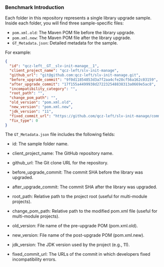 ### Benchmark Introduction

Each folder in this repository represents a single library upgrade sample. Inside each folder, you will find three sample-specific files:

- `pom.xml.old`: The Maven POM file before the library upgrade.  
- `pom.xml.new`: The Maven POM file after the library upgrade.  
- `GT_Metadata.json`: Detailed metadata for the sample. 


For example:
```json
{
  "id": "qcz-left__GT__slv-init-manage__1", 
  "client_project_name": "qcz-left/slv-init-manage",
  "github_url": "git@github.com:qcz-left/slv-init-manage.git",
  "before_upgrade_commit": "9f0d11854853d3a7f2aa4cfe28cf56a162c03159",
  "after_upgrade_commit": "17f155a4499938d272232548838313a0669e5ac8",
  "incompatibility_category": "",
  "root_path": "",
  "change_pom_path": "",
  "old_version": "pom.xml.old",
  "new_version": "pom.xml.new",
  "jdk_version": "11",
  "fixed_commit_url": "https://github.com/qcz-left/slv-init-manage/commit/17f155a4499938d272232548838313a0669e5ac8",
  "fix_type": 0
}
```
The `GT_Metadata.json` file includes the following fields:

- id: The sample folder name.

- client_project_name: The GitHub repository name.

- github_url: The Git clone URL for the repository.

- before_upgrade_commit: The commit SHA before the library was upgraded.

- after_upgrade_commit: The commit SHA after the library was upgraded.

- root_path: Relative path to the project root (useful for multi-module projects).

- change_pom_path: Relative path to the modified pom.xml file (useful for multi-module projects).

- old_version: File name of the pre-upgrade POM (pom.xml.old).

- new_version: File name of the post-upgrade POM (pom.xml.new).

- jdk_version: The JDK version used by the project (e.g., 11).

- fixed_commit_url: The URLs of the commit in which developers fixed incompatibility errors.